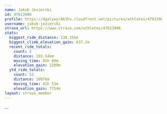 ```yaml
---
name: Jakub Jezierski
id: 47613906
profile: https://dgalywyr863hv.cloudfront.net/pictures/athletes/47613906/14681924/1/large.jpg
username: jakub-jezierski
strava_url: https://www.strava.com/athletes/47613906
stats:
  biggest_ride_distance: 138.15km
  biggest_climb_elevation_gain: 637.2m
  recent_ride_totals:
    count: 5
    distance: 103.54km
    moving_time: 05h 09m
    elevation_gain: 1209m
  ytd_ride_totals:
    count: 52
    distance: 1097km
    moving_time: 41h 51m
    elevation_gain: 7754m
layout: strava_member
--- 
```

...
